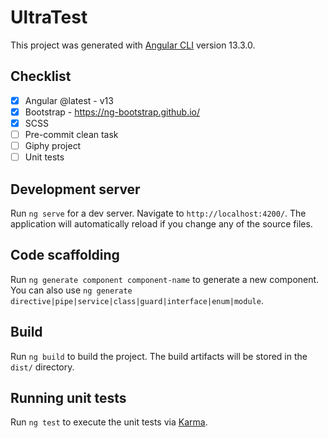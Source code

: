 # UltraTest

This project was generated with [Angular CLI](https://github.com/angular/angular-cli) version 13.3.0.

## Checklist
- [x] Angular @latest - v13
- [x] Bootstrap - https://ng-bootstrap.github.io/
- [x] SCSS
- [ ] Pre-commit clean task
- [ ] Giphy project
- [ ] Unit tests

## Development server

Run `ng serve` for a dev server. Navigate to `http://localhost:4200/`. The application will automatically reload if you change any of the source files.

## Code scaffolding

Run `ng generate component component-name` to generate a new component. You can also use `ng generate directive|pipe|service|class|guard|interface|enum|module`.

## Build

Run `ng build` to build the project. The build artifacts will be stored in the `dist/` directory.

## Running unit tests

Run `ng test` to execute the unit tests via [Karma](https://karma-runner.github.io).

